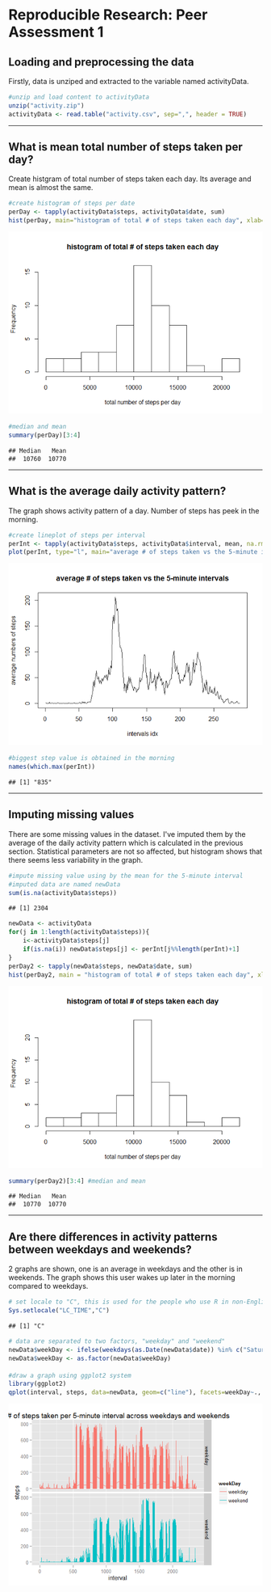 # Reproducible Research: Peer Assessment 1


## Loading and preprocessing the data
Firstly, data is unziped and extracted to the variable named activityData.

```r
#unzip and load content to activityData
unzip("activity.zip")
activityData <- read.table("activity.csv", sep=",", header = TRUE)
```


***
## What is mean total number of steps taken per day?
Create histgram of total number of steps taken each day.
Its average and mean is almost the same.

```r
#create histogram of steps per date
perDay <- tapply(activityData$steps, activityData$date, sum)
hist(perDay, main="histogram of total # of steps taken each day", xlab="total number of steps per day", breaks=10)
```

![](PA1_template_files/figure-html/createHistogram-1.png) 

```r
#median and mean
summary(perDay)[3:4]
```

```
## Median   Mean 
##  10760  10770
```


***
## What is the average daily activity pattern?
The graph shows activity pattern of a day.
Number of steps has peek in the morning.

```r
#create lineplot of steps per interval
perInt <- tapply(activityData$steps, activityData$interval, mean, na.rm=T)
plot(perInt, type="l", main="average # of steps taken vs the 5-minute intervals", xlab="intervals idx", ylab="average numbers of steps")
```

![](PA1_template_files/figure-html/stepsPerInterval-1.png) 

```r
#biggest step value is obtained in the morning
names(which.max(perInt))
```

```
## [1] "835"
```


***
## Imputing missing values
There are some missing values in the dataset.
I've imputed them by the average of the daily activity pattern which is calculated in the previous section.
Statistical parameters are not so affected, but histogram shows that there seems less variability in the graph.

```r
#impute missing value using by the mean for the 5-minute interval
#imputed data are named newData
sum(is.na(activityData$steps))
```

```
## [1] 2304
```

```r
newData <- activityData
for(j in 1:length(activityData$steps)){
    i<-activityData$steps[j]
    if(is.na(i)) newData$steps[j] <- perInt[j%%length(perInt)+1]
}
perDay2 <- tapply(newData$steps, newData$date, sum)
hist(perDay2, main = "histogram of total # of steps taken each day", xlab="total number of steps per day", breaks=10)
```

![](PA1_template_files/figure-html/histogramForImputedVals-1.png) 

```r
summary(perDay2)[3:4] #median and mean
```

```
## Median   Mean 
##  10770  10770
```


***
## Are there differences in activity patterns between weekdays and weekends?
2 graphs are shown, one is an average in weekdays and the other is in weekends. The graph shows this user wakes up later in the morning compared to weekdays.

```r
# set locale to "C", this is used for the people who use R in non-English language like me. 
Sys.setlocale("LC_TIME","C")
```

```
## [1] "C"
```

```r
# data are separated to two factors, "weekday" and "weekend"
newData$weekDay <- ifelse(weekdays(as.Date(newData$date)) %in% c("Saturday", "Sunday"),"weekend","weekday")
newData$weekDay <- as.factor(newData$weekDay)

#draw a graph using ggplot2 system
library(ggplot2)
qplot(interval, steps, data=newData, geom=c("line"), facets=weekDay~., color=weekDay, main=" # of steps taken per 5-minute interval across weekdays and weekends")
```

![](PA1_template_files/figure-html/comparisonInWeekday-1.png) 
